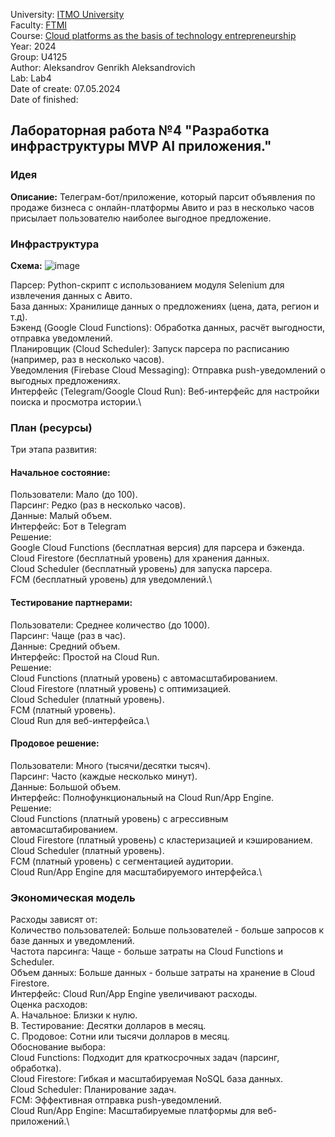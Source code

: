 University: [ITMO University](https://itmo.ru/ru/) \
Faculty: [FTMI](https://ftmi.itmo.ru) \
Course: [Cloud platforms as the basis of technology entrepreneurship](https://itmo-ict-faculty.github.io/cloud-platforms-as-the-basis-of-technology-entrepreneurship/) \
Year: 2024 \
Group: U4125 \
Author: Aleksandrov Genrikh Aleksandrovich \
Lab: Lab4 \
Date of create: 07.05.2024 \
Date of finished: 

## Лабораторная работа №4 "Разработка инфраструктуры MVP AI приложения."
### Идея
**Описание:** Телеграм-бот/приложение, который парсит объявления по продаже бизнеса с онлайн-платформы Авито и раз в несколько часов присылает пользователю наиболее выгодное предложение.
### Инфраструктура
**Схема:** 
![image](https://github.com/genrikhlamar/2023_2024-cloud-platforms-as-the-basis-of-technology-entrepreneurship-u4125-aleksandrov_g_a/assets/164926677/417cfc01-cf1d-420c-9de3-e575171907de)

Парсер: Python-скрипт с использованием модуля Selenium для извлечения данных с Авито.\
База данных: Хранилище данных о предложениях (цена, дата, регион и т.д).\
Бэкенд (Google Cloud Functions): Обработка данных, расчёт выгодности, отправка уведомлений.\
Планировщик (Cloud Scheduler): Запуск парсера по расписанию (например, раз в несколько часов).\
Уведомления (Firebase Cloud Messaging): Отправка push-уведомлений о выгодных предложениях.\
Интерфейс (Telegram/Google Cloud Run): Веб-интерфейс для настройки поиска и просмотра истории.\

### План (ресурсы)
Три этапа развития:
#### Начальное состояние:
Пользователи: Мало (до 100).\
Парсинг: Редко (раз в несколько часов).\
Данные: Малый объем.\
Интерфейс: Бот в Telegram\
Решение:\
Google Cloud Functions (бесплатная версия) для парсера и бэкенда.\
Cloud Firestore (бесплатный уровень) для хранения данных.\
Cloud Scheduler (бесплатный уровень) для запуска парсера.\
FCM (бесплатный уровень) для уведомлений.\
#### Тестирование партнерами:
Пользователи: Среднее количество (до 1000).\
Парсинг: Чаще (раз в час).\
Данные: Средний объем.\
Интерфейс: Простой на Cloud Run.\
Решение:\
Cloud Functions (платный уровень) с автомасштабированием.\
Cloud Firestore (платный уровень) с оптимизацией.\
Cloud Scheduler (платный уровень).\
FCM (платный уровень).\
Cloud Run для веб-интерфейса.\
#### Продовое решение:
Пользователи: Много (тысячи/десятки тысяч).\
Парсинг: Часто (каждые несколько минут).\
Данные: Большой объем.\
Интерфейс: Полнофункциональный на Cloud Run/App Engine.\
Решение:\
Cloud Functions (платный уровень) с агрессивным автомасштабированием.\
Cloud Firestore (платный уровень) с кластеризацией и кэшированием.\
Cloud Scheduler (платный уровень).\
FCM (платный уровень) с сегментацией аудитории.\
Cloud Run/App Engine для масштабируемого интерфейса.\

### Экономическая модель
Расходы зависят от:\
Количество пользователей: Больше пользователей - больше запросов к базе данных и уведомлений.\
Частота парсинга: Чаще - больше затраты на Cloud Functions и Scheduler.\
Объем данных: Больше данных - больше затраты на хранение в Cloud Firestore.\
Интерфейс: Cloud Run/App Engine увеличивают расходы.\
Оценка расходов:\
A. Начальное: Близки к нулю.\
B. Тестирование: Десятки долларов в месяц.\
C. Продовое: Сотни или тысячи долларов в месяц.\
Обоснование выбора:\
Cloud Functions: Подходит для краткосрочных задач (парсинг, обработка).\
Cloud Firestore: Гибкая и масштабируемая NoSQL база данных.\
Cloud Scheduler: Планирование задач.\
FCM: Эффективная отправка push-уведомлений.\
Cloud Run/App Engine: Масштабируемые платформы для веб-приложений.\



